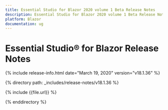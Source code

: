 ```yaml
---
title: Essential Studio for Blazor 2020 volume 1 Beta Release Notes  
description: Essential Studio for Blazor 2020 volume 1 Beta Release Notes  
platform: Blazor
documentation: ug
---
```


# Essential Studio&reg; for Blazor  Release Notes  

{% include release-info.html date="March 19, 2020"  version="v18.1.36" %} 

{% directory path: _includes/release-notes/v18.1.36 %}

{% include {{file.url}} %}

{% enddirectory %}


